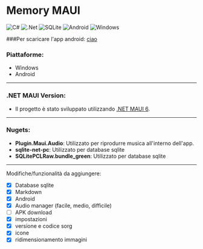 # Memory MAUI

![C#](https://img.shields.io/badge/c%23-%23239120.svg?style=for-the-badge&logo=c-sharp&logoColor=white)
![.Net](https://img.shields.io/badge/.NET-5C2D91?style=for-the-badge&logo=.net&logoColor=white)
![SQLite](https://img.shields.io/badge/sqlite-%2307405e.svg?style=for-the-badge&logo=sqlite&logoColor=white)
![Android](https://img.shields.io/badge/Android-3DDC84?style=for-the-badge&logo=android&logoColor=white)
![Windows](https://img.shields.io/badge/Windows-0078D6?style=for-the-badge&logo=windows&logoColor=white)

###Per scaricare l'app android:
<a href="https://github.com/GiorgioCitterio/MemoryMAUI/releases/tag/1.0/com.companyname.x_00_memorygiorgiocitterio-Signed.apk">ciao</a>

### Piattaforme:
- Windows
- Android
---
### .NET MAUI Version:
- Il progetto è stato sviluppato utilizzando [.NET MAUI 6](https://learn.microsoft.com/it-it/dotnet/maui/what-is-maui?view=net-maui-6.0).
---
### Nugets:
- **Plugin.Maui.Audio**: Utilizzato per riprodurre musica all'interno dell'app.
- **sqlite-net-pc**: Utilizzato per database sqlite
- **SQLitePCLRaw.bundle_green**: Utilizzato per database sqlite
---
Modifiche/funzionalità da aggiungere:
- [x] Database sqlite
- [x] Markdown
- [x] Android
- [x] Audio manager (facile, medio, difficile)
- [ ] APK download
- [x] impostazioni
- [x] versione e codice sorg
- [x] icone
- [x] ridimensionamento immagini
